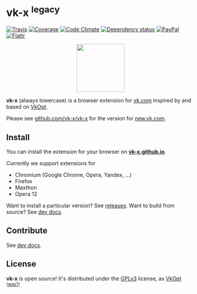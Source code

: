 # vk-x <sup>legacy</sup>

[![Travis](https://img.shields.io/travis/vk-x/vk-x-legacy.svg)](https://travis-ci.org/vk-x/vk-x-legacy)
[![Coverage](https://img.shields.io/codeclimate/coverage/github/vk-x/vk-x-legacy.svg)](https://codeclimate.com/github/vk-x/vk-x-legacy/coverage)
[![Code Climate](https://img.shields.io/codeclimate/github/vk-x/vk-x-legacy.svg)](https://codeclimate.com/github/vk-x/vk-x-legacy)
[![Dependency status](https://img.shields.io/david/vk-x/vk-x-legacy.svg?style=flat)](https://david-dm.org/vk-x/vk-x-legacy)
[![PayPal](https://img.shields.io/badge/paypal-donate-orange.svg)](https://www.paypal.com/cgi-bin/webscr?cmd=_s-xclick&hosted_button_id=64NK7GL2793YL "Donate once")
[![Flattr](https://img.shields.io/badge/flattr-donate-orange.svg)](https://flattr.com/submit/auto?user_id=deltaidea&url=https%3A%2F%2Fvk-x.github.io%2F "Donate monthly")

<p align="center">
  <a href="https://vk-x.github.com/">
    <img height="128" width="128" src="https://raw.githubusercontent.com/vk-x/vk-x-legacy/master/source/meta/logo.png">
  </a>
</p>

**vk-x** (always lowercase) is a browser extension for [vk.com](http://vk.com)
inspired by and based on [VkOpt](http://vkopt.net).

Please see [github.com/vk-x/vk-x](https://github.com/vk-x/vk-x) for the version for [new.vk.com](https://new.vk.com/blog).

## Install

You can install the extension for your browser on [**vk-x.github.io**](http://vk-x.github.io/).

Currently we support extensions for

- Chromium (Google Chrome, Opera, Yandex, ...)
- Firefox
- Maxthon
- Opera 12

Want to install a particular version? See [releases](https://github.com/vk-x/vk-x-legacy/releases).
Want to build from source? See [dev docs](gulpfile.litcoffee).

## Contribute

See [dev docs](gulpfile.litcoffee).

## License

**vk-x** is open source! It's distributed under the [GPLv3](http://choosealicense.com/licenses/gpl-v3/) license, as
[VkOpt](https://code.google.com/p/vkopt/) <sup>([was?](https://github.com/VkOpt/VkOpt/issues/168))</sup>.
